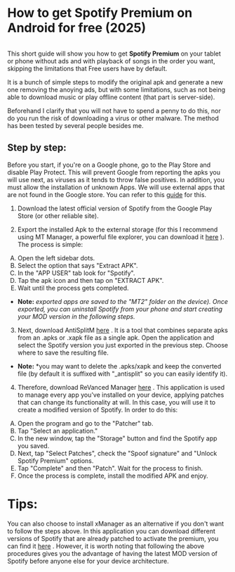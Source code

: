 # How to get Spotify Premium on Android for free (2025)

![<Spotify logo>](https://upload.wikimedia.org/wikipedia/commons/thumb/1/19/Spotify_logo_without_text.svg/150px-Spotify_logo_without_text.svg.png)

This short guide will show you how to get **Spotify Premium** on your tablet or phone without ads and with playback of songs in the order you want, skipping the limitations that Free users have by default.

It is a bunch of simple steps to modify the original apk and generate a new one removing the anoying ads, but with some limitations, such as not being able to download music or play offline content (that part is server-side).

Beforehand I clarify that you will not have to spend a penny to do this, nor do you run the risk of downloading a virus or other malware. The method has been tested by several people besides me.

## Step by step:

Before you start, if you're on a Google phone, go to the Play Store and disable Play Protect. This will prevent Google from reporting the apks you will use next, as viruses as it tends to throw false positives. In addition, you must allow the installation of unknown Apps. We will use external apps that are not found in the Google store. You can refer to this [guide](tid) for this.

1. Download the latest official version of Spotify from the Google Play Store (or other reliable site).

2. Export the installed Apk to the external storage (for this I recommend using MT Manager, a powerful file explorer, you can download it [here](https://mt-manager.en.uptodown.com/android) ). The process is simple: 

<ol type="A">
<li>Open the left sidebar dots.</li>
<li>Select the option that says "Extract APK".</li>
<li>In the "APP USER" tab look for "Spotify". </li>
<li>Tap the apk icon and then tap on "EXTRACT APK".</li>
<li>Wait until the process gets completed.</li>
</ol>

- **Note:** *exported apps are saved to the "MT2" folder on the device). Once exported, you can uninstall Spotify from your phone and start creating your MOD version in the following steps.*

3. Next, download AntiSplitM [here](https://github.com/AbdurazaaqMohammed/AntiSplit-M/releases) . It is a tool that combines separate apks from an .apks or .xapk file as a single apk. Open the application and select the Spotify version you just exported in the previous step. Choose where to save the resulting file. 

- **Note:** *you may want to delete the .apks/xapk and keep the converted file (by default it is suffixed with "_antisplit" so you can easily identify it).

4. Therefore, download ReVanced Manager [here](https://revanced.app/download) . This application is used to manage every app you've installed on your device, applying patches that can change its functionality at will. In this case, you will use it to create a modified version of Spotify. In order to do this:

<ol type="A">
<li>Open the program and go to the "Patcher" tab.</li>
<li>Tap "Select an application."</li>
<li>In the new window, tap the "Storage" button and find the Spotify app you saved. </li>
<li>Next, tap "Select Patches", check the "Spoof signature" and "Unlock Spotify Premium" options.</li>
<li>Tap "Complete" and then "Patch". Wait for the process to finish.</li>
<li>Once the process is complete, install the modified APK and enjoy.</li>
</ol>

# Tips:

You can also choose to install xManager as an alternative if you don't want to follow the steps above. In this application you can download different versions of Spotify that are already patched to activate the premium, you can find it [here](https://www.xmanagerapp.com/) . However, it is worth noting that following the above procedures gives you the advantage of having the latest MOD version of Spotify before anyone else for your device architecture.